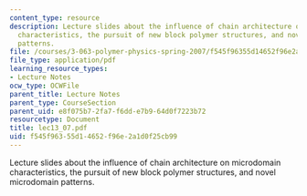 ```yaml
---
content_type: resource
description: Lecture slides about the influence of chain architecture on microdomain
  characteristics, the pursuit of new block polymer structures, and novel microdomain
  patterns.
file: /courses/3-063-polymer-physics-spring-2007/f545f96355d14652f96e2a1d0f25cb99_lec13_07.pdf
file_type: application/pdf
learning_resource_types:
- Lecture Notes
ocw_type: OCWFile
parent_title: Lecture Notes
parent_type: CourseSection
parent_uid: e8f075b7-2fa7-f6dd-e7b9-64d0f7223b72
resourcetype: Document
title: lec13_07.pdf
uid: f545f963-55d1-4652-f96e-2a1d0f25cb99
---
```

Lecture slides about the influence of chain architecture on microdomain characteristics, the pursuit of new block polymer structures, and novel microdomain patterns.

